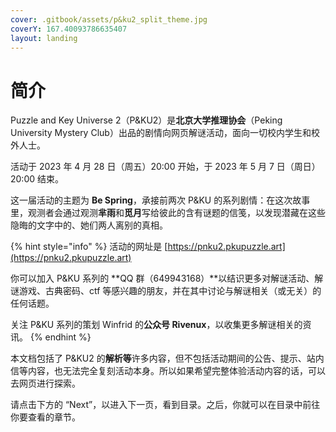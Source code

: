 ```yaml
---
cover: .gitbook/assets/p&ku2_split_theme.jpg
coverY: 167.40093786635407
layout: landing
---
```


# 简介

Puzzle and Key Universe 2（P\&KU2）是**北京大学推理协会**（Peking University Mystery Club）出品的剧情向网页解谜活动，面向一切校内学生和校外人士。

活动于 2023 年 4 月 28 日（周五）20:00 开始，于 2023 年 5 月 7 日（周日）20:00 结束。

这一届活动的主题为 **Be Spring**，承接前两次 P\&KU 的系列剧情：在这次故事里，观测者会通过观测**芈雨**和**觅月**写给彼此的含有谜题的信笺，以发现潜藏在这些隐晦的文字中的、她们两人离别的真相。

{% hint style="info" %}
活动的网址是 [https://pnku2.pkupuzzle.art](https://pnku2.pkupuzzle.art)

你可以加入 P\&KU 系列的 **QQ 群（649943168）**以结识更多对解谜活动、解谜游戏、古典密码、ctf 等感兴趣的朋友，并在其中讨论与解谜相关（或无关）的任何话题。

关注 P\&KU 系列的策划 Winfrid 的**公众号 Rivenux**，以收集更多解谜相关的资讯。
{% endhint %}

本文档包括了 P\&KU2 的**解析等**许多内容，但不包括活动期间的公告、提示、站内信等内容，也无法完全复刻活动本身。所以如果希望完整体验活动内容的话，可以去网页进行探索。

请点击下方的 “Next”，以进入下一页，看到目录。之后，你就可以在目录中前往你要查看的章节。
